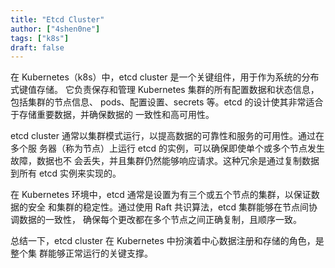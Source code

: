 ```yaml
---
title: "Etcd Cluster"
author: ["4shen0ne"]
tags: ["k8s"]
draft: false
---
```


在 Kubernetes（k8s）中，etcd cluster 是一个关键组件，用于作为系统的分布式键值存储。
它负责保存和管理 Kubernetes 集群的所有配置数据和状态信息，包括集群的节点信息、
pods、配置设置、secrets 等。etcd 的设计使其非常适合于存储重要数据，并确保数据的
一致性和高可用性。

etcd cluster 通常以集群模式运行，以提高数据的可靠性和服务的可用性。通过在多个服
务器（称为节点）上运行 etcd 的实例，可以确保即使单个或多个节点发生故障，数据也不
会丢失，并且集群仍然能够响应请求。这种冗余是通过复制数据到所有 etcd 实例来实现的。

在 Kubernetes 环境中，etcd 通常是设置为有三个或五个节点的集群，以保证数据的安全
和集群的稳定性。通过使用 Raft 共识算法，etcd 集群能够在节点间协调数据的一致性，
确保每个更改都在多个节点之间正确复制，且顺序一致。

总结一下，etcd cluster 在 Kubernetes 中扮演着中心数据注册和存储的角色，是整个集
群能够正常运行的关键支撑。
